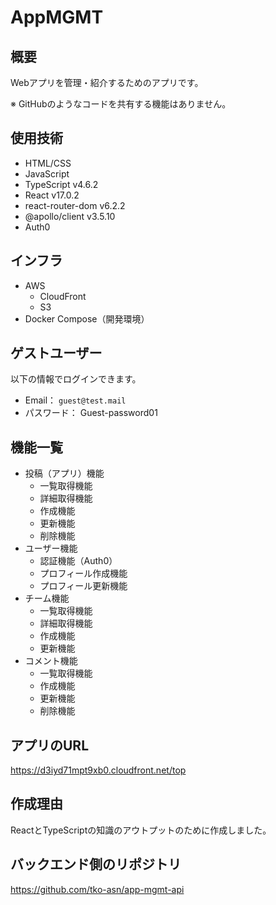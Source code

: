 # AppMGMT

## 概要
Webアプリを管理・紹介するためのアプリです。

※ GitHubのようなコードを共有する機能はありません。  


## 使用技術
- HTML/CSS  
- JavaScript  
- TypeScript v4.6.2  
- React v17.0.2  
- react-router-dom v6.2.2  
- @apollo/client v3.5.10  
- Auth0


## インフラ
- AWS
  - CloudFront
  - S3
- Docker Compose（開発環境）

## ゲストユーザー
以下の情報でログインできます。
- Email： `guest@test.mail`  
- パスワード： Guest-password01

## 機能一覧
- 投稿（アプリ）機能
  - 一覧取得機能
  - 詳細取得機能
  - 作成機能
  - 更新機能
  - 削除機能
- ユーザー機能
  - 認証機能（Auth0）
  - プロフィール作成機能
  - プロフィール更新機能
- チーム機能
  - 一覧取得機能
  - 詳細取得機能
  - 作成機能
  - 更新機能
- コメント機能
  - 一覧取得機能
  - 作成機能
  - 更新機能
  - 削除機能


## アプリのURL
https://d3iyd71mpt9xb0.cloudfront.net/top  


## 作成理由
ReactとTypeScriptの知識のアウトプットのために作成しました。  


## バックエンド側のリポジトリ
https://github.com/tko-asn/app-mgmt-api



